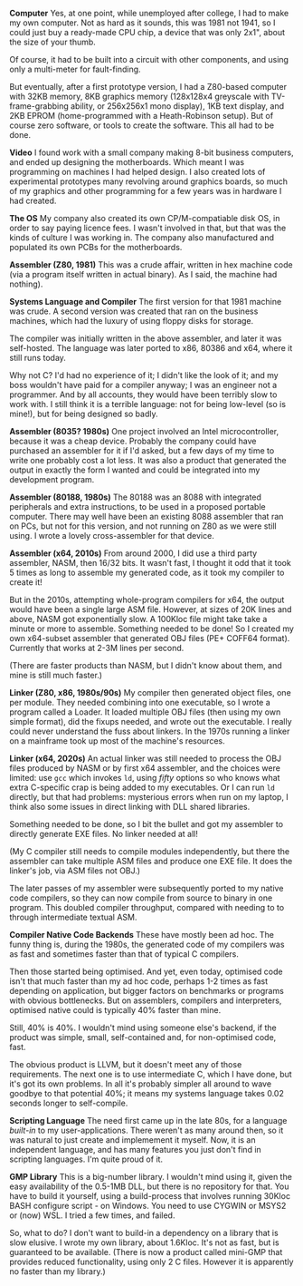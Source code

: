 **Computer** Yes, at one point, while unemployed after college, I had to make my own computer. Not as hard as it sounds, this was 1981 not 1941, so I could just buy a ready-made CPU chip, a device that was only 2x1", about the size of your thumb.

Of course, it had to be built into a circuit with other components, and using only a multi-meter for fault-finding.

But eventually, after a first prototype version, I had a Z80-based computer with 32KB memory, 8KB graphics memory (128x128x4 greyscale with TV-frame-grabbing ability, or 256x256x1 mono display), 1KB text display, and 2KB EPROM (home-programmed with a Heath-Robinson setup). But of course zero software, or tools to create the software. This all had to be done.

**Video** I found work with a small company making 8-bit business computers, and ended up designing the motherboards. Which meant I was programming on machines I had helped design. I also created lots of experimental prototypes many revolving around graphics boards, so much of my graphics and other programming for a few years was in hardware I had created. 

**The OS** My company also created its own CP/M-compatiable disk OS, in order to say paying licence fees. I wasn't involved in that, but that was the kinds of culture I was working in. The company also manufactured and populated its own PCBs for the motherboards.

**Assembler (Z80, 1981)** This was a crude affair, written in hex machine code (via a program itself written in actual binary). As I said, the machine had nothing).

**Systems Language and Compiler** The first version for that 1981 machine was crude. A second version was created that ran on the business machines, which had the luxury of using floppy disks for storage.

The compiler was initially written in the above assembler, and later it was self-hosted. The language was later ported to x86, 80386 and x64, where it still runs today.

Why not C? I'd had no experience of it; I didn't like the look of it; and my boss wouldn't have paid for a compiler anyway; I was an engineer not a programmer. And by all accounts, they would have been terribly slow to work with. I still think it is a terrible language: not for being low-level (so is mine!), but for being designed so badly.

**Assembler (8035? 1980s)** One project involved an Intel microcontroller, because it was a cheap device. Probably the company could have purchased an assembler for it if I'd asked, but a few days of my time to write one probably cost a lot less. It was also a product that generated the output in exactly the form I wanted and could be integrated into my development program.

**Assembler (80188, 1980s)** The 80188 was an 8088 with integrated peripherals and extra instructions, to be used in a proposed portable computer. There may well have been an existing 8088 assembler that ran on PCs, but not for this version, and not running on Z80 as we were still using. I wrote a lovely cross-assembler for that device.

**Assembler (x64, 2010s)** From around 2000, I did use a third party assembler, NASM, then 16/32 bits. It wasn't fast, I thought it odd that it took 5 times as long to assemble my generated code, as it took my compiler to create it!

But in the 2010s, attempting whole-program compilers for x64, the output would have been a single large ASM file. However, at sizes of 20K lines and above, NASM got exponentially slow. A 100Kloc file might take take a minute or more to assemble. Something needed to be done! So I created my own x64-subset assembler that generated OBJ files (PE+ COFF64 format). Currently that works at 2-3M lines per second.

(There are faster products than NASM, but I didn't know about them, and mine is still much faster.)

**Linker (Z80, x86, 1980s/90s)** My compiler then generated object files, one per module. They needed combining into one executable, so I wrote a program called a Loader. It loaded multiple OBJ files (then using my own simple format), did the fixups needed, and wrote out the executable. I really could never understand the fuss about linkers. In the 1970s running a linker on a mainframe took up most of the machine's resources.

**Linker (x64, 2020s)** An actual linker was still needed to process the OBJ files produced by NASM or by first x64 assembler, and the choices were limited: use `gcc` which invokes `ld`, using *fifty* options so who knows what extra C-specific crap is being added to my executables. Or I can run `ld` directly, but that had problems: mysterious errors when run on my laptop, I think also some issues in direct linking with DLL shared libraries.

Something needed to be done, so I bit the bullet and got my assembler to directly generate EXE files. No linker needed at all!

(My C compiler still needs to compile modules independently, but there the assembler can take multiple ASM files and produce one EXE file. It does the linker's job, via ASM files not OBJ.)

The later passes of my assembler were subsequently ported to my native code compilers, so they can now compile from source to binary in one program. This doubled compiler throughput, compared with needing to to through intermediate textual ASM.

**Compiler Native Code Backends** These have mostly been ad hoc. The funny thing is, during the 1980s, the generated code of my compilers was as fast and sometimes faster than that of typical C compilers.

Then those started being optimised. And yet, even today, optimised code isn't that much faster than my ad hoc code, perhaps 1-2 times as fast depending on application, but bigger factors on benchmarks or programs with obvious bottlenecks. But on assemblers, compilers and interpreters, optimised native could is typically 40% faster than mine.

Still, 40% is 40%. I wouldn't mind using someone else's backend, if the product was simple, small, self-contained and, for non-optimised code, fast.

The obvious product is LLVM, but it doesn't meet any of those requirements. The next one is to use intermediate C, which I have done, but it's got its own problems. In all it's probably simpler all around to wave goodbye to that potential 40%; it means my systems language takes 0.02 seconds longer to self-compile.

**Scripting Language** The need first came up in the late 80s, for a language *built-in* to my user-applications. There weren't as many around then, so it was natural to just create and implemement it myself. Now, it is an independent language, and has many features you just don't find in scripting languages. I'm quite proud of it.

**GMP Library** This is a big-number library. I wouldn't mind using it, given the easy availability of the 0.5-1MB DLL, but there is no repository for that. You have to build it yourself, using a build-process that involves running 30Kloc BASH configure script - on Windows. You need to use CYGWIN or MSYS2 or (now) WSL. I tried a few times, and failed.

So, what to do? I don't want to build-in a dependency on a library that is slow elusive. I wrote my own library, about 1.6Kloc. It's not as fast, but is guaranteed to be available. (There is now a product called mini-GMP that provides reduced functionality, using only 2 C files. However it is apparently no faster than my library.)
